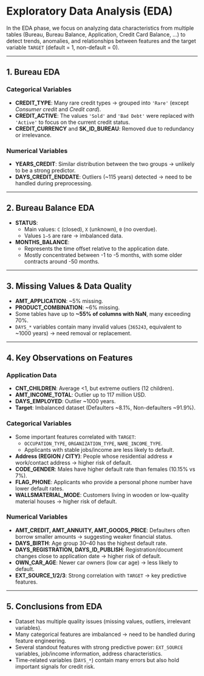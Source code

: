 # Exploratory Data Analysis (EDA)

In the EDA phase, we focus on analyzing data characteristics from multiple tables (Bureau, Bureau Balance, Application, Credit Card Balance, …) to detect trends, anomalies, and relationships between features and the target variable `TARGET` (default = 1, non-default = 0).

---

## 1. Bureau EDA

### Categorical Variables
- **CREDIT_TYPE**: Many rare credit types → grouped into `'Rare'` (except *Consumer credit* and *Credit card*).  
- **CREDIT_ACTIVE**: The values `'Sold'` and `'Bad Debt'` were replaced with `'Active'` to focus on the current credit status.  
- **CREDIT_CURRENCY** and **SK_ID_BUREAU**: Removed due to redundancy or irrelevance.

### Numerical Variables
- **YEARS_CREDIT**: Similar distribution between the two groups → unlikely to be a strong predictor.  
- **DAYS_CREDIT_ENDDATE**: Outliers (~115 years) detected → need to be handled during preprocessing.

---

## 2. Bureau Balance EDA

- **STATUS**:  
  - Main values: `C` (closed), `X` (unknown), `0` (no overdue).  
  - Values `1–5` are rare → imbalanced data.  
- **MONTHS_BALANCE**:  
  - Represents the time offset relative to the application date.  
  - Mostly concentrated between -1 to -5 months, with some older contracts around -50 months.  

---

## 3. Missing Values & Data Quality

- **AMT_APPLICATION**: ~5% missing.  
- **PRODUCT_COMBINATION**: ~6% missing.  
- Some tables have up to **~55% of columns with NaN**, many exceeding 70%.  
- `DAYS_*` variables contain many invalid values (`365243`, equivalent to ~1000 years) → need removal or replacement.  

---

## 4. Key Observations on Features

### Application Data
- **CNT_CHILDREN**: Average <1, but extreme outliers (12 children).  
- **AMT_INCOME_TOTAL**: Outlier up to 117 million USD.  
- **DAYS_EMPLOYED**: Outlier ~1000 years.  
- **Target**: Imbalanced dataset (Defaulters ~8.1%, Non-defaulters ~91.9%).

### Categorical Variables
- Some important features correlated with `TARGET`:  
  - `OCCUPATION_TYPE`, `ORGANIZATION_TYPE`, `NAME_INCOME_TYPE`.  
  - Applicants with stable jobs/income are less likely to default.  
- **Address (REGION / CITY)**: People whose residential address ≠ work/contact address → higher risk of default.  
- **CODE_GENDER**: Males have higher default rate than females (10.15% vs 7%).  
- **FLAG_PHONE**: Applicants who provide a personal phone number have lower default rates.  
- **WALLSMATERIAL_MODE**: Customers living in wooden or low-quality material houses → higher risk of default.

### Numerical Variables
- **AMT_CREDIT, AMT_ANNUITY, AMT_GOODS_PRICE**: Defaulters often borrow smaller amounts → suggesting weaker financial status.  
- **DAYS_BIRTH**: Age group 30–40 has the highest default rate.  
- **DAYS_REGISTRATION, DAYS_ID_PUBLISH**: Registration/document changes close to application date → higher risk of default.  
- **OWN_CAR_AGE**: Newer car owners (low car age) → less likely to default.  
- **EXT_SOURCE_1/2/3**: Strong correlation with `TARGET` → key predictive features.

---

## 5. Conclusions from EDA
- Dataset has multiple quality issues (missing values, outliers, irrelevant variables).  
- Many categorical features are imbalanced → need to be handled during feature engineering.  
- Several standout features with strong predictive power: `EXT_SOURCE` variables, job/income information, address characteristics.  
- Time-related variables (`DAYS_*`) contain many errors but also hold important signals for credit risk.  

